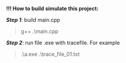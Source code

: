 **!!! How to build simulate this project:**

***Step 1***: build main.cpp 
> g++ .\main.cpp

***Step 2***: run file .exe with tracefile. For example
> .\a.exe .\trace_file_01.txt
